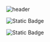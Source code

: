 <!-- https://happybplus.tistory.com/913 -->
![header](https://capsule-render.vercel.app/api?type=waving&color=timeAuto&section=header&text=DATA／AI／Full-Stack&fontAlign=75&fontSize=40&fontColor=050247)

![Static Badge](https://img.shields.io/badge/Velog-c7ffee?style=flat&logo=velog&logoColor=20C997&link=https%3A%2F%2Fvelog.io%2F%40kangspa)

<img alt="Static Badge" src="https://img.shields.io/badge/Velog-c7ffee?style=flat&logo=velog&logoColor=20C997&link=https%3A%2F%2Fvelog.io%2F%40kangspa">


<!--
**kangspa/kangspa** is a ✨ _special_ ✨ repository because its `README.md` (this file) appears on your GitHub profile.

Here are some ideas to get you started:

- 🔭 I’m currently working on ...
- 🌱 I’m currently learning ...
- 👯 I’m looking to collaborate on ...
- 🤔 I’m looking for help with ...
- 💬 Ask me about ...
- 📫 How to reach me: ...
- 😄 Pronouns: ...
- ⚡ Fun fact: ...
-->
